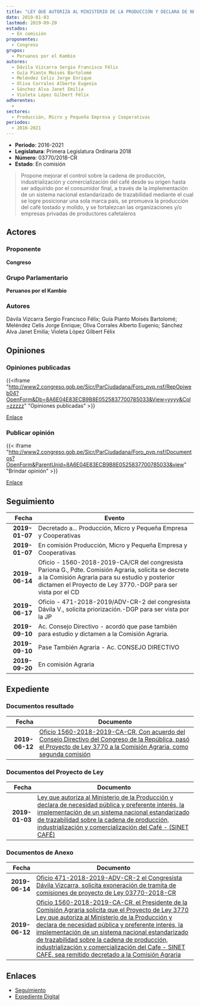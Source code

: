 ```yaml
---
title: "LEY QUE AUTORIZA AL MINISTERIO DE LA PRODUCCIÓN Y DECLARA DE NECESIDAD PÚBLICA Y PREFERENTE INTERÉS, LA IMPLEMENTACIÓN DE UN SISTEMA NACIONAL ESTANDARIZADO DE TRAZABILIDAD SOBRE LA CADENA DE PRODUCCIÓN, INDUSTRIALIZACIÓN Y COMERCIALIZACIÓN DEL CAFÉ-SINET CAFÉ"
date: 2019-01-03
lastmod: 2019-09-20
estados: 
  - En comisión
proponentes: 
  - Congreso
grupos: 
  - Peruanos por el Kambio
autores: 
  - Dávila Vizcarra Sergio Francisco Félix
  - Guía Pianto Moisés Bartolomé
  - Meléndez Celis Jorge Enrique
  - Oliva Corrales Alberto Eugenio
  - Sánchez Alva Janet Emilia
  - Violeta López Gilbert Félix
adherentes: 
  - 
sectores: 
  - Producción, Micro y Pequeña Empresa y Cooperativas
periodos: 
  - 2016-2021
---
```


- **Periodo**: 2016-2021
- **Legislatura**: Primera Legislatura Ordinaria 2018
- **Número**: 03770/2018-CR
- **Estado**: En comisión

> Propone mejorar el control sobre la cadena de producción, industrialización y comercialización del café desde su origen hasta ser adquirido por el consumidor final, a través de la implementación de un sistema nacional estandarizado de trazabilidad mediante el cual se logre posicionar una sola marca país, se promueva la producción del café tostado y molido, y se fortalezcan las organizaciones y/o empresas privadas de productores cafetaleros


## Actores

### Proponente

**Congreso**

### Grupo Parlamentario

**Peruanos por el Kambio**

### Autores

Dávila Vizcarra Sergio Francisco Félix; Guía Pianto Moisés Bartolomé; Meléndez Celis Jorge Enrique; Oliva Corrales Alberto Eugenio; Sánchez Alva Janet Emilia; Violeta López Gilbert Félix


## Opiniones

### Opiniones publicadas

{{<iframe "http://www2.congreso.gob.pe/Sicr/ParCiudadana/Foro_pvp.nsf/RepOpiweb04?OpenForm&Db=8A6E04E83ECB9B8E0525837700785033&View=yyyy&Col=zzzzz" "Opiniones publicadas" >}}

[Enlace](http://www2.congreso.gob.pe/Sicr/ParCiudadana/Foro_pvp.nsf/RepOpiweb04?OpenForm&Db=8A6E04E83ECB9B8E0525837700785033&View=yyyy&Col=zzzzz)
### Publicar opinión

{{< iframe "http://www2.congreso.gob.pe/Sicr/ParCiudadana/Foro_pvp.nsf/Documentos?OpenForm&ParentUnid=8A6E04E83ECB9B8E0525837700785033&view" "Brindar opinión" >}}

[Enlace](http://www2.congreso.gob.pe/Sicr/ParCiudadana/Foro_pvp.nsf/Documentos?OpenForm&ParentUnid=8A6E04E83ECB9B8E0525837700785033&view)

## Seguimiento

| Fecha | Evento |
|------:|--------|
| **2019-01-07** | Decretado a... Producción, Micro y Pequeña Empresa y Cooperativas|
| **2019-01-07** | En comisión Producción, Micro y Pequeña Empresa y Cooperativas|
| **2019-06-14** | Oficio - 1560-2018-2019-CA/CR del congresista Pariona G., Pdte. Comisión Agraria, solicita se decrete a la Comisión Agraria para su estudio y posterior dictamen el Proyecto de Ley 3770.-DGP para ser vista por el CD|
| **2019-06-17** | Oficio - 471-2018-2019/ADV-CR-2 del congresista Dávila V., solicita priorización.-DGP para ser vista por la JP|
| **2019-09-10** | Ac. Consejo Directivo - acordó que pase también para estudio y dictamen a la Comisión Agraria.|
| **2019-09-10** | Pase También Agraria - Ac. CONSEJO DIRECTIVO|
| **2019-09-20** | En comisión Agraria|


## Expediente


### Documentos resultado

| Fecha | Documento |
|------:|--------|
| **2019-06-12** | [Oficio 1560-2018-2019-CA-CR, Con acuerdo del Consejo Directivo del Congreso de la República, pasó el Proyecto de Ley 3770 a la Comisión Agraria, como segunda comisión](http://www.leyes.congreso.gob.pe/Documentos/2016_2021/Consejo_Directivo/Pedidos_Pase_a_Comision/OFICIO-1560-2018-2019-CA-CR.pdf) |

### Documentos del Proyecto de Ley

| Fecha | Documento |
|------:|--------|
| **2019-01-03** | [Ley que autoriza al Ministerio de la Producción y declara de necesidad pública y preferente interés, la implementación de un sistema nacional estandarizado de trazabilidad sobre la cadena de producción, industrialización y comercialización del Café - (SINET CAFÉ)](http://www.leyes.congreso.gob.pe/Documentos/2016_2021/Proyectos_de_Ley_y_de_Resoluciones_Legislativas/PL0377020190103..pdf) |

### Documentos de Anexo

| Fecha | Documento |
|------:|--------|
| **2019-06-14** | [Oficio 471-2018-2019-ADV-CR-2 el Congresista Dávila Vizcarra, solicita exoneración de tramita de comisiones de proyecto de Ley 03770-2018-CR](http://www.leyes.congreso.gob.pe/Documentos/2016_2021/Oficios/Congresistas/OFICIO-471-2018-2019-ADV-CR-2.pdf) |
| **2019-06-12** | [Oficio 1560-2018-2019-CA-CR, el Presidente de la Comisión Agraria solicita que el Proyecto de Ley 3770 Ley que autoriza al Ministerio de la Producción y declara de necesidad pública y preferente interés, la implementación de un sistema nacional estandarizado de trazabilidad sobre la cadena de producción, industrialización y comercialización del Cafe - SINET CAFÉ, sea remitido decretado a la Comisión Agraria](http://www.leyes.congreso.gob.pe/Documentos/2016_2021/Consejo_Directivo/Pedidos_Pase_a_Comision/OFICIO-1560-2018-2019-CA-CR.pdf) |

## Enlaces 

- [Seguimiento](http://www2.congreso.gob.pe/Sicr/TraDocEstProc/CLProLey2016.nsf/f7fff46988ca05b1052578e100829cc7/a00414d12047934405258377007cc986?OpenDocument)
- [Expediente Digital](http://www2.congreso.gob.pe/Sicr/TraDocEstProc/CLProLey2016.nsf/f7fff46988ca05b1052578e100829cc7/a00414d12047934405258377007cc986?OpenDocument&Click=05257FB7005EB655.eb71d0cf91d8294e05256cdf006b5706/$Body/0.1C6C)
